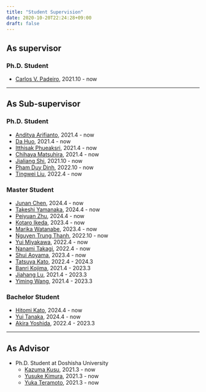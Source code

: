 ```yaml
---
title: "Student Supervision"
date: 2020-10-20T22:24:28+09:00
draft: false
---
```


## As supervisor

### Ph.D. Student
- [Carlos V. Padeiro](https://www.cs.is.i.nagoya-u.ac.jp/people/carlos-padeiro/), 2021.10 - now

----

## As Sub-supervisor

### Ph.D. Student
- [Anditya Arifianto](https://www.cs.is.i.nagoya-u.ac.jp/people/anditya-arifianto/), 2021.4 - now
- [Da Huo](https://www.cs.is.i.nagoya-u.ac.jp/people/da-huo/), 2021.4 - now
- [Itthisak Phueaksri](https://www.cs.is.i.nagoya-u.ac.jp/people/itthisak-phueaksri/), 2021.4 - now
- [Chihaya Matsuhira](https://www.cs.is.i.nagoya-u.ac.jp/people/chihaya-matsuhira/), 2021.4 - now
- [Jialiang Shi](https://www.cs.is.i.nagoya-u.ac.jp/people/jialiang-shi/), 2021.10 - now
- [Pham Duy Dinh](https://www.cs.is.i.nagoya-u.ac.jp/people/duy-dinh-pham/), 2022.10 - now
- [Tingwei Liu](https://www.cs.is.i.nagoya-u.ac.jp/people/tingwei-liu/), 2022.4 - now

### Master Student
- [Junan Chen](https://www.cs.is.i.nagoya-u.ac.jp/people/junan-chen/), 2024.4 - now
- [Takeshi Yamanaka](https://www.cs.is.i.nagoya-u.ac.jp/people/takeshi-yamanaka/), 2024.4 - now
- [Peiyuan Zhu](https://www.cs.is.i.nagoya-u.ac.jp/people/peiyuan-zhu/), 2024.4 - now
- [Kotaro Ikeda](https://www.cs.is.i.nagoya-u.ac.jp/people/kotaro-ikeda/), 2023.4 - now
- [Marika Watanabe](https://www.cs.is.i.nagoya-u.ac.jp/people/marika-watanabe/), 2023.4 - now
- [Nguyen Trung Thanh](https://www.cs.is.i.nagoya-u.ac.jp/people/truen-thanh-nguyen/), 2022.10 - now
- [Yui Miyakawa](https://www.cs.is.i.nagoya-u.ac.jp/people/yui-miyakawa/), 2022.4 - now
- [Nanami Takagi](https://www.cs.is.i.nagoya-u.ac.jp/people/nanami-takagi/), 2022.4 - now
- [Shui Aoyama](https://www.cs.is.i.nagoya-u.ac.jp/people/shui-aoyama/), 2023.4 - now
- [Tatsuya Kato](https://www.cs.is.i.nagoya-u.ac.jp/people/tatsuya-kato/), 2022.4 - 2024.3
- [Banri Kojima](https://www.cs.is.i.nagoya-u.ac.jp/people/banri-kojima/), 2021.4 - 2023.3
- [Jiahang Lu](https://www.cs.is.i.nagoya-u.ac.jp/people/jiahang-lu/), 2021.4 - 2023.3
- [Yiming Wang](https://www.cs.is.i.nagoya-u.ac.jp/people/yiming-wang/), 2021.4 - 2023.3

### Bachelor Student
- [Hitomi Kato](https://www.cs.is.i.nagoya-u.ac.jp/people/hitomi-kato/), 2024.4 - now
- [Yui Tanaka](https://www.cs.is.i.nagoya-u.ac.jp/people/yui-tanaka/), 2024.4 - now
- [Akira Yoshida](https://www.cs.is.i.nagoya-u.ac.jp/people/akira-yoshida/), 2022.4 - 2023.3

----

## As Advisor
- Ph.D. Student at Doshisha University
	- [Kazuma Kusu](https://www-mil.cis.doshisha.ac.jp/portfolio/kusu-kazuma/), 2021.3 - now
	- [Yusuke Kimura](https://www-mil.cis.doshisha.ac.jp/portfolio/kimura-yusuke/), 2021.3 - now
	- [Yuka Teramoto](https://www-mil.cis.doshisha.ac.jp/portfolio/teramoto-yuka/), 2021.3 - now


